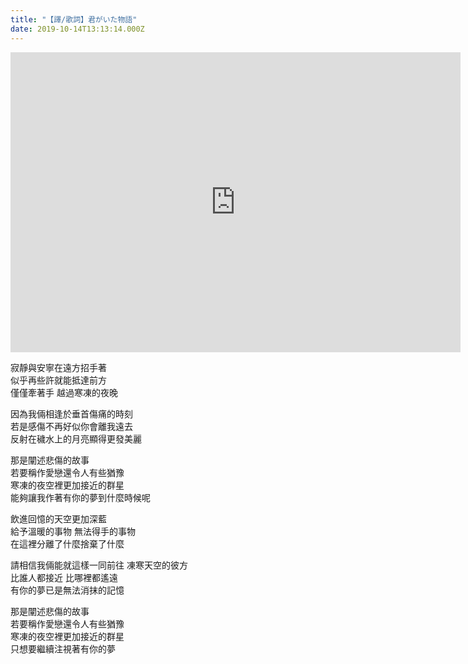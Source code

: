 ```yaml
---
title: "【譯/歌詞】君がいた物語"
date: 2019-10-14T13:13:14.000Z
---
```


<iframe width="720" height="480" src="https://www.youtube.com/embed/_KG3VM-Ud5k" frameborder="0" allow="accelerometer; autoplay; clipboard-write; encrypted-media; gyroscope; picture-in-picture" allowfullscreen></iframe>

寂靜與安寧在遠方招手著
<br>似乎再些許就能抵達前方
<br>僅僅牽著手 越過寒凍的夜晚

因為我倆相逢於垂首傷痛的時刻
<br>若是感傷不再好似你會離我遠去
<br>反射在穢水上的月亮顯得更發美麗

那是闡述悲傷的故事
<br>若要稱作愛戀還令人有些猶豫
<br>寒凍的夜空裡更加接近的群星
<br>能夠讓我作著有你的夢到什麼時候呢

飲進回憶的天空更加深藍
<br>給予溫暖的事物 無法得手的事物
<br>在這裡分離了什麼捨棄了什麼

請相信我倆能就這樣一同前往 凍寒天空的彼方
<br>比誰人都接近 比哪裡都遙遠
<br>有你的夢已是無法消抹的記憶

那是闡述悲傷的故事
<br>若要稱作愛戀還令人有些猶豫
<br>寒凍的夜空裡更加接近的群星
<br>只想要繼續注視著有你的夢
